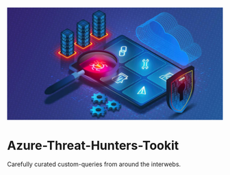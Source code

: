 ![Threat Hunters Toolkit](https://github.com/chatala1/Azure-Threat-Hunters-Tookit/blob/18ba5e0fc3c09c1d8169627b71c9947ec9f649c3/media/what%20are%20threat%20hunting%20tools.jpg)
# Azure-Threat-Hunters-Tookit
Carefully curated custom-queries from around the interwebs.
